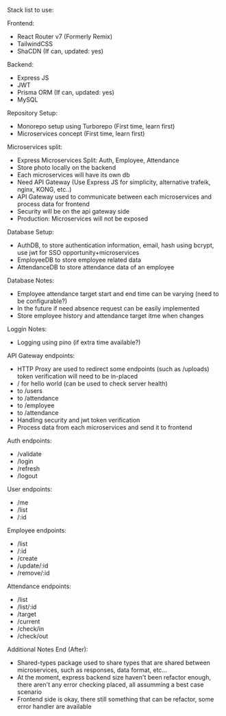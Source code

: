 Stack list to use:

Frontend:
- React Router v7 (Formerly Remix)
- TailwindCSS
- ShaCDN (If can, updated: yes)

Backend:
- Express JS
- JWT
- Prisma ORM (If can, updated: yes)
- MySQL

Repository Setup:
- Monorepo setup using Turborepo (First time, learn first)
- Microservices concept (First time, learn first)

Microservices split:
- Express Microservices Split: Auth, Employee, Attendance
- Store photo locally on the backend
- Each microservices will have its own db
- Need API Gateway (Use Express JS for simplicity, alternative trafeik, nginx, KONG, etc..)
- API Gateway used to communicate between each microservices and process data for frontend
- Security will be on the api gateway side
- Production: Microservices will not be exposed

Database Setup:
- AuthDB, to store authentication information, email, hash using bcrypt, use jwt for SSO opportunity+microservices
- EmployeeDB to store employee related data
- AttendanceDB to store attendance data of an employee

Database Notes:
- Employee attendance target start and end time can be varying (need to be configurable?)
- In the future if need absence request can be easily implemented
- Store employee history and attendance target itme when changes

Loggin Notes:
- Logging using pino (if extra time available?)

API Gateway endpoints:
- HTTP Proxy are used to redirect some endpoints (such as /uploads) token verification will need to be in-placed
- / for hello world (can be used to check server health)
- to /users
- to /attendance
- to /employee
- to /attendance
- Handling security and jwt token verification
- Process data from each microservices and send it to frontend

Auth endpoints:
- /validate
- /login
- /refresh
- /logout

User endpoints:
- /me
- /list
- /:id

Employee endpoints:
- /list
- /:id
- /create
- /update/:id
- /remove/:id

Attendance endpoints:
- /list
- /list/:id
- /target
- /current
- /check/in
- /check/out

Additional Notes End (After):
- Shared-types package used to share types that are shared between microservices, such as responses, data format, etc...
- At the moment, express backend size haven't been refactor enough, there aren't any error checking placed, all assumming a best case scenario
- Frontend side is okay, there still something that can be refactor, some error handler are available